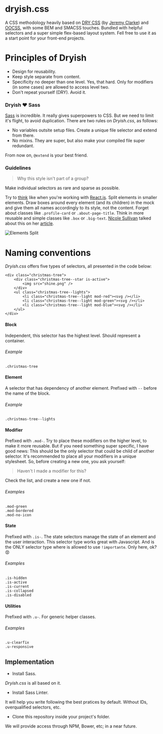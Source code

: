 dryish.css
==========

A CSS methodology heavily based on [DRY CSS](http://www.slideshare.net/jeremyclarke/dry-css-a-dontrepeatyourself-methodology-for-creating-efficient-unified-and-scalable-stylesheets) (by [Jeremy Clarke](http://simianuprising.com/)) and [OOCSS](http://www.slideshare.net/stubbornella/object-oriented-css), with some BEM and SMACSS touches. Bundled with helpful selectors and a super simple flex-based layout system. Fell free to use it as a start point for your front-end projects.

# Principles of Dryish

- Design for reusability.
- Keep style separate from content.
- Specificity no deeper than one level. Yes, that hard. Only for modifiers (in some cases) are allowed to access level two.
- Don't repeat yourself (DRY). Avoid it.

### Dryish :heart: Sass

[Sass](http://sass-lang.com/) is incredible. It really gives superpowers to CSS. But we need to limit it's flight, to avoid duplication. There are two rules on *Dryish.css*, as follows:

- No variables outsite setup files. Create a unique file selector and extend from there.
- No mixins. They are super, but also make your compiled file super redundant.

From now on, `@extend` is your best friend.

### Guidelines

> Why this style isn't part of a group?

Make individual selectors as rare and sparse as possible.

Try to [think](https://facebook.github.io/react/docs/thinking-in-react.html) like when you're working with [React.js](https://facebook.github.io/react). Split elements in smaller elements. Draw boxes around every element (and its children) in the mock and give them all names accordingly to its style, not the content. Forget about classes like `.profile-card` or `.about-page-title`. Think in more reusable and simple classes like `.box` or `.big-text`. [Nicole Sullivan](http://www.stubbornella.org/content/author/nicole/) talked about this on her [article](http://www.stubbornella.org/content/2010/06/25/the-media-object-saves-hundreds-of-lines-of-code/).

![Elements Split](http://s16.postimg.org/pksoh3yjp/dryish_elements_split.png)

# Naming conventions

*Dryish.css* offers five types of selectors, all presented in the code below:

```
<div class="christmas-tree">
    <div class="christmas-tree--star is-active">
        <img src="shine.png" />
    </div>
    <ul class="christmas-tree--lights">
        <li class="christmas-tree--light mod-red"><svg /></li>
        <li class="christmas-tree--light mod-green"><svg /></li>
        <li class="christmas-tree--light mod-blue"><svg /></li>
    </ul>
</div>
```

#### Block
Independent, this selector has the highest level. Should represent a container.

###### Example
`.christmas-tree`

#### Element
A selector that has dependency of another element. Prefixed with `--` before the name of the block.

###### Example
`.christmas-tree--lights`

#### Modifier
Prefixed with `.mod-`. Try to place these modifiers on the higher level, to make it more reusable. But if you need something super specific, I have good news: This should be the only selector that could be child of another selector. It's recommended to place all your modifiers in a unique stylesheet. So, before creating a new one, you ask yourself:

> Haven't I made a modifier for this?

Check the list, and create a new one if not.

###### Examples
```
.mod-green
.mod-bordered
.mod-no-icon
```

#### State
Prefixed with `.is-`. The state selectors manage the state of an element and the user interaction. This selector type works great with Javascript. And is the ONLY selector type where is allowed to use `!importante`. Only here, ok? :rage:

###### Examples
```
.is-hidden
.is-active
.is-current
.is-collapsed
.is-disabled
```

#### Utilities
Prefixed with `.u-`. For generic helper classes.

###### Examples
```
.u-clearfix
.u-responsive
```

## Implementation

- Install Sass.

*Dryish.css* is all based on it.

- Install Sass Linter.

It will help you write following the best pratices by default. Without IDs, overqualified selectors, etc.

- Clone this repository inside your project's folder.

We will provide access through NPM, Bower, etc; in a near future.
